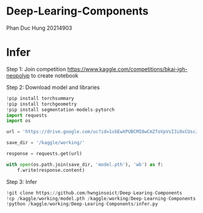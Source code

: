 # Deep-Learing-Components
Phan Duc Hung 20214903

# Infer
Step 1: Join competition https://www.kaggle.com/competitions/bkai-igh-neopolyp to create notebook

Step 2: Download model and libraries

```python
!pip install torchsummary
!pip install torchgeometry
!pip install segmentation-models-pytorch
import requests
import os

url = 'https://drive.google.com/uc?id=1sbEwXPUBCMI0wCmZfoVpVsI3i0xCUscJ&export=download&confirm=t&uuid=16d665ed-1658-4ef5-805d-e25e5460ebdf'

save_dir = '/kaggle/working/'

response = requests.get(url)

with open(os.path.join(save_dir, 'model.pth'), 'wb') as f:
    f.write(response.content)

```
Step 3: Infer
```python
!git clone https://github.com/hwnginsoict/Deep-Learing-Components
!cp /kaggle/working/model.pth /kaggle/working/Deep-Learning-Components
!python /kaggle/working/Deep-Learing-Components/infer.py
```
